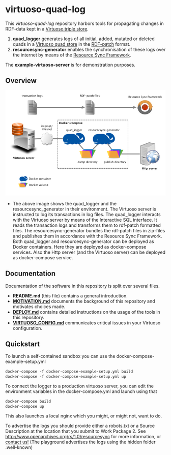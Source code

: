 # virtuoso-quad-log

This *virtuoso-quad-log* repository harbors tools for propagating changes in RDF-data
kept in a [Virtuoso triple store](http://virtuoso.openlinksw.com/).

1. **quad_logger** generates logs of all initial, added, mutated or deleted quads in a
[Virtuoso quad store](http://virtuoso.openlinksw.com/rdf-quad-store/) in the
[RDF-patch](https://afs.github.io/rdf-patch/) format.
2. **resourcesync-generator** enables the synchronisation of these logs over the internet by means
of the [Resource Sync Framework](http://www.openarchives.org/rs/1.0/resourcesync).

The **example-virtuoso-server** is for demonstration purposes.

## Overview

![Overview](/img/environment.png)

- The above image shows the quad_logger and the resourcesync_generator in their environment.
The Virtuoso server is instructed to log its transactions in log files. The quad_logger interacts
with the Virtuoso server by means of the Interactive SQL interface. It reads the 
transaction logs and transforms them to rdf-patch formatted files. The resourcesync-generator
bundles the rdf-patch files in zip-files and publishes them in accordance with the
Resource Sync Framework. Both quad_logger and resourcesync-generator can be deployed as
Docker containers. Here they are deployed as docker-compose services. Also 
the Http server (and the Virtuoso server) can be deployed as docker-compose service.

## Documentation
Documentation of the software in this repository is split over several files.
- **README.md** (this file) contains a general introduction.
- **[MOTIVATION.md](/MOTIVATION.md)** documents the background of this repository and 
motivates choices made.
- **[DEPLOY.md](/DEPLOY.md)** contains detailed instructions on the usage of the tools in this repository.
- **[VIRTUOSO_CONFIG.md](/VIRTUOSO_CONFIG.md)** communicates critical issues in your 
Virtuoso configuration.

## Quickstart

To launch a self-contained sandbox you can use the docker-compose-example-setup.yml

	docker-compose -f docker-compose-example-setup.yml build
	docker-compose -f docker-compose-example-setup.yml up

To connect the logger to a production virtuoso server, you can edit the environment variables in 
the docker-compose.yml and launch using that

	docker-compose build
	docker-compose up

This also launches a local nginx which you might, or might not, want to do.

To advertise the logs you should provide either a robots.txt or a Source Description at the location 
that you submit to Work Package 2.
See http://www.openarchives.org/rs/1.0/resourcesync for more information, 
or [contact us!](https://github.com/CLARIAH/virtuoso-quad-log/issues/new?Title=How+do+I+submit+my+data)
(The playground advertises the logs using the hidden folder .well-known)
